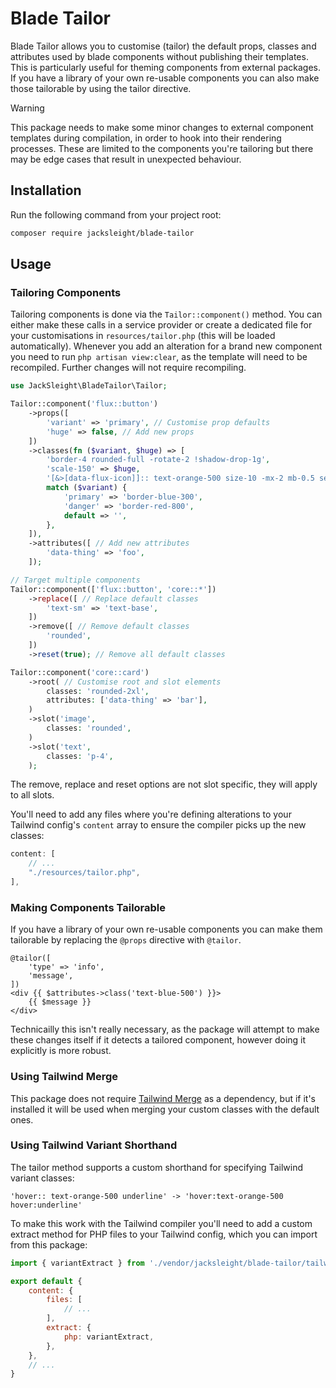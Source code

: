 # Blade Tailor

Blade Tailor allows you to customise (tailor) the default props, classes and attributes used by blade components without publishing their templates. This is particularly useful for theming components from external packages. If you have a library of your own re-usable components you can also make those tailorable by using the tailor directive.

> [!WARNING] 
> This package needs to make some minor changes to external component templates during compilation, in order to hook into their rendering processes. These are limited to the components you're tailoring but there may be edge cases that result in unexpected behaviour.

## Installation

Run the following command from your project root:

```bash
composer require jacksleight/blade-tailor
```

## Usage

### Tailoring Components

Tailoring components is done via the `Tailor::component()` method. You can either make these calls in a service provider or create a dedicated file for your customisations in `resources/tailor.php` (this will be loaded automatically). Whenever you add an alteration for a brand new component you need to run `php artisan view:clear`, as the template will need to be recompiled. Further changes will not require recompiling.

```php
use JackSleight\BladeTailor\Tailor;

Tailor::component('flux::button')
    ->props([
        'variant' => 'primary', // Customise prop defaults
        'huge' => false, // Add new props
    ])
    ->classes(fn ($variant, $huge) => [
        'border-4 rounded-full -rotate-2 !shadow-drop-1g',
        'scale-150' => $huge,
        '[&>[data-flux-icon]]:: text-orange-500 size-10 -mx-2 mb-0.5 self-end',
        match ($variant) {
            'primary' => 'border-blue-300',
            'danger' => 'border-red-800',
            default => '',
        },
    ]),
    ->attributes([ // Add new attributes
        'data-thing' => 'foo',
    ]);

// Target multiple components
Tailor::component(['flux::button', 'core::*'])
    ->replace([ // Replace default classes
        'text-sm' => 'text-base',
    ])
    ->remove([ // Remove default classes
        'rounded',
    ])
    ->reset(true); // Remove all default classes

Tailor::component('core::card')
    ->root( // Customise root and slot elements
        classes: 'rounded-2xl',
        attributes: ['data-thing' => 'bar'],
    )
    ->slot('image',
        classes: 'rounded',
    )
    ->slot('text',
        classes: 'p-4',
    );
```

The remove, replace and reset options are not slot specific, they will apply to all slots.

You'll need to add any files where you're defining alterations to your Tailwind config's `content` array to ensure the compiler picks up the new classes:

```js
content: [
    // ...
    "./resources/tailor.php",
],
```

### Making Components Tailorable

If you have a library of your own re-usable components you can make them tailorable by replacing the `@props` directive with `@tailor`.

```blade
@tailor([
    'type' => 'info',
    'message',
])
<div {{ $attributes->class('text-blue-500') }}>
    {{ $message }}
</div>
```

Technicailly this isn't really necessary, as the package will attempt to make these changes itself if it detects a tailored component, however doing it explicitly is more robust.

### Using Tailwind Merge

This package does not require [Tailwind Merge](https://github.com/gehrisandro/tailwind-merge-laravel) as a dependency, but if it's installed it will be used when merging your custom classes with the default ones.

### Using Tailwind Variant Shorthand

The tailor method supports a custom shorthand for specifying Tailwind variant classes:

```
'hover:: text-orange-500 underline' -> 'hover:text-orange-500 hover:underline'
```

To make this work with the Tailwind compiler you'll need to add a custom extract method for PHP files to your Tailwind config, which you can import from this package:

```js
import { variantExtract } from './vendor/jacksleight/blade-tailor/tailwind.helpers.js';

export default {
    content: {
        files: [
            // ...
        ],
        extract: {
            php: variantExtract,
        },
    },
    // ...
}
```
